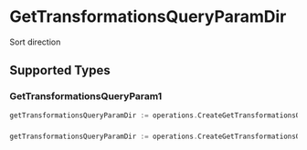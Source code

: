 # GetTransformationsQueryParamDir

Sort direction


## Supported Types

### GetTransformationsQueryParam1

```go
getTransformationsQueryParamDir := operations.CreateGetTransformationsQueryParamDirGetTransformationsQueryParam1(operations.GetTransformationsQueryParam1{/* values here */})
```

### 

```go
getTransformationsQueryParamDir := operations.CreateGetTransformationsQueryParamDirArrayOfgetTransformationsQueryParam2([]operations.GetTransformationsQueryParam2{/* values here */})
```

